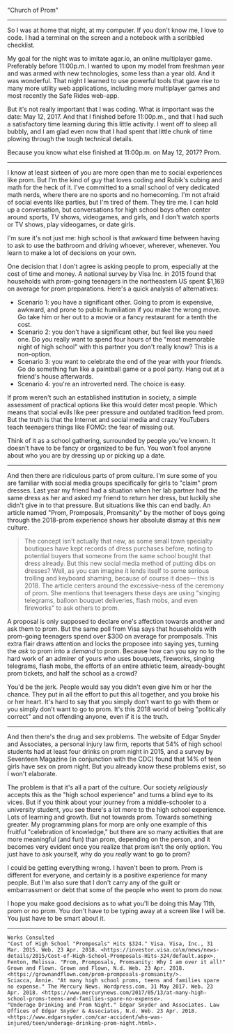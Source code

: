 "Church of Prom"

---

So I was at home that night, at my computer. If you don't know me, I love to code. I had a terminal on the screen and a notebook with a scribbled checklist.

My goal for the night was to imitate agar.io, an online multiplayer game. Preferably before 11:00p.m. I wanted to upon my model from freshman year and was armed with new technologies, some less than a year old. And it was wonderful. That night I learned to use powerful tools that gave rise to many more utility web applications, including more multiplayer games and most recently the Safe Rides web-app.

But it's not really important that I was coding. What *is* important was the date: May 12, 2017. And that I finished before 11:00p.m., and that I had such a satisfactory time learning during this little activity. I went off to sleep all bubbly, and I am glad even now that I had spent that little chunk of time plowing through the tough technical details.

Because you know what else finished at 11:00p.m. on May 12, 2017? Prom.

---

I know at least sixteen of you are more open than me to social experiences like prom. But I'm the kind of guy that loves coding and Rubik's cubing and math for the heck of it. I've committed to a small school of very dedicated math nerds, where there are no sports and no homecoming. I'm not afraid of social events like parties, but I'm tired of them. They tire me. I can hold up a conversation, but conversations for high school boys often center around sports, TV shows, videogames, and girls, and I don't watch sports or TV shows, play videogames, or date girls.

I'm sure it's not just me: high school is that awkward time between having to ask to use the bathroom and driving whoever, wherever, whenever. You learn to make a lot of decisions on your own.

One decision that I don't agree is asking people to prom, especially at the cost of time and money. A national survey by Visa Inc. in 2015 found that households with prom-going teenagers in the northeastern US spent $1,169 on average for prom preparations. Here's a quick analysis of alternatives:

- Scenario 1: you have a significant other. Going to prom is expensive, awkward, and prone to public humiliation if you make the wrong move. Go take him or her out to a movie or a fancy restaurant for a tenth the cost.
- Scenario 2: you don't have a significant other, but feel like you need one. Do you really want to spend four hours of the "most memorable night of high school" with this partner you don't really know? This is a non-option.
- Scenario 3: you want to celebrate the end of the year with your friends. Go do something fun like a paintball game or a pool party. Hang out at a friend's house afterwards.
- Scenario 4: you're an introverted nerd. The choice is easy.

If prom weren't such an established institution in society, a simple assessment of practical options like this would deter most people. Which means that social evils like peer pressure and outdated tradition feed prom. But the truth is that the Internet and social media and crazy YouTubers teach teenagers things like FOMO: the fear of missing out.

Think of it as a school gathering, surrounded by people you've known. It doesn't have to be fancy or organized to be fun. You won't fool anyone about who you are by dressing up or picking up a date.

---

And then there are ridiculous parts of prom culture. I'm sure some of you are familiar with social media groups specifically for girls to "claim" prom dresses. Last year my friend had a situation when her lab partner had the same dress as her and asked my friend to return her dress, but luckily she didn't give in to that pressure. But situations like this can end badly. An article named "Prom, Promposals, Promsanity" by the mother of boys going through the 2018-prom experience shows her absolute dismay at this new culture.

> The concept isn't actually that new, as some small town specialty boutiques have kept records of dress purchases before, noting to potential buyers that someone from the same school bought that dress already. But this new social media method of putting dibs on dresses? Well, as you can imagine it lends itself to some serious trolling and keyboard shaming, because of course it does&mdash; this is 2018.
The article centers around the excessive-ness of the ceremony of prom. She mentions that teenagers these days are using "singing telegrams, balloon bouquet deliveries, flash mobs, and even fireworks" to ask others to prom.

A proposal is only supposed to declare one's affection towards another and ask them to prom. But the same poll from Visa says that households with prom-going teenagers spend over $300 on average for promposals. This extra flair draws attention and locks the proposee into saying yes, turning the *ask* to prom into a *demand* to prom. Because how can you say no to the hard work of an admirer of yours who uses bouquets, fireworks, singing telegrams, flash mobs, the efforts of an entire athletic team, already-bought prom tickets, and half the school as a crowd?

You'd be the jerk. People would say you didn't even give him or her the chance. They put in all the effort to put this all together, and you broke his or her heart. It's hard to say that you simply don't want to go with them or you simply don't want to go to prom. It's this 2018 world of being "politically correct" and not offending anyone, even if it is the truth.

---

And then there's the drug and sex problems. The website of Edgar Snyder and Associates, a personal injury law firm, reports that 54% of high school students had at least four drinks on prom night in 2015, and a survey by Seventeen Magazine (in conjunction with the CDC) found that 14% of teen girls have sex on prom night. But you already know these problems exist, so I won't elaborate.

The problem is that it's all a part of the culture. Our society *religiously* accepts this as the "high school experience" and turns a blind eye to its vices. But if you think about your journey from a middle-schooler to a university student, you see there's a lot more to the high school experience. Lots of learning and growth. But not towards prom. Towards something greater. My programming plans for morp are only one example of this fruitful "celebration of knowledge," but there are so many activities that are more meaningful (and fun) than prom, depending on the person, and it becomes very evident once you realize that prom isn't the only option. You just have to ask yourself, why do you *really* want to go to prom?

I could be getting everything wrong. I haven't been to prom. Prom is different for everyone, and certainly is a positive experience for many people. But I'm also sure that I don't carry any of the guilt or embarrassment or debt that some of the people who went to prom do now.

I hope you make good decisions as to what you'll be doing this May 11th, prom or no prom. You don't have to be typing away at a screen like I will be. You just have to be smart about it.

---

    Works Consulted
    "Cost of High School "Promposals" Hits $324." Visa. Visa, Inc., 31 Mar. 2015. Web. 23 Apr. 2018. <https://investor.visa.co\m/news/news-details/2015/Cost-of-High-School-Promposals-Hits-324/default.aspx>. 
    Fenton, Melissa. "Prom, Promposals, Promsanity: Why I am over it all!" Grown and Flown. Grown and Flown, N.d. Web. 23 Apr. 2018. <https://grownandflown.com/prom-promposals-promsanity/>. 
    Sciacca, Annie. "At many high school proms, teens and families spare no expense." The Mercury News. Wordpress.com, 31 May 2017. Web. 23 Apr. 2018. <https://www.mercurynews.com/2017/05/13/at-many-high-school-proms-teens-and-families-spare-no-expense>.
    "Underage Drinking and Prom Night." Edgar Snyder and Associates. Law Offices of Edgar Snyder & Associates, N.d. Web. 23 Apr. 2018. <https://www.edgarsnyder.com/car-accident/who-was-injured/teen/underage-drinking-prom-night.html>.
